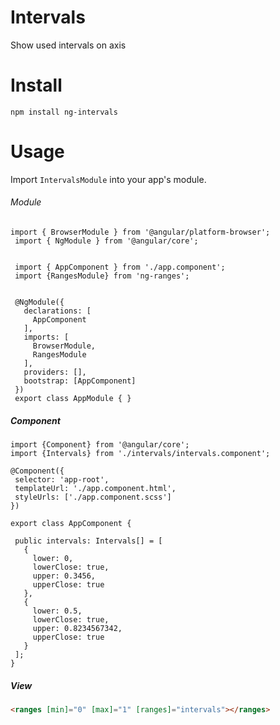 # Intervals
Show used intervals on axis

# Install
`npm install ng-intervals`

# Usage

Import `IntervalsModule` into your app's module.

###### Module
```
import { BrowserModule } from '@angular/platform-browser';
 import { NgModule } from '@angular/core';
 
 
 import { AppComponent } from './app.component';
 import {RangesModule} from 'ng-ranges';
 
 
 @NgModule({
   declarations: [
     AppComponent
   ],
   imports: [
     BrowserModule,
     RangesModule
   ],
   providers: [],
   bootstrap: [AppComponent]
 })
 export class AppModule { }
 ```
 ##### Component
 ```
import {Component} from '@angular/core';
import {Intervals} from './intervals/intervals.component';

@Component({
  selector: 'app-root',
  templateUrl: './app.component.html',
  styleUrls: ['./app.component.scss']
})

export class AppComponent {
  
  public intervals: Intervals[] = [
    {
      lower: 0,
      lowerClose: true,
      upper: 0.3456,
      upperClose: true
    },
    {
      lower: 0.5,
      lowerClose: true,
      upper: 0.8234567342,
      upperClose: true
    }
  ];
}
```

##### View
```html
<ranges [min]="0" [max]="1" [ranges]="intervals"></ranges>
```
 

